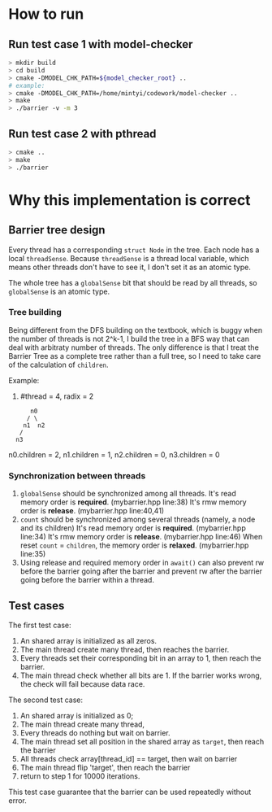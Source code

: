 # How to run
## Run test case 1 with model-checker
```Bash
> mkdir build
> cd build
> cmake -DMODEL_CHK_PATH=${model_checker_root} ..
# example:
> cmake -DMODEL_CHK_PATH=/home/mintyi/codework/model-checker ..
> make
> ./barrier -v -m 3
```
## Run test case 2 with pthread
```Bash
> cmake ..
> make
> ./barrier
```
# Why this implementation is correct
## Barrier tree design
Every thread has a corresponding `struct Node` in the tree. Each node has a local `threadSense`.
Because `threadSense` is a thread local variable, which means other threads don't have to see it,
I don't set it as an atomic type.

The whole tree has a `globalSense` bit that should be read by all threads, so `globalSense` is an atomic type.

### Tree building
Being different from the DFS building on the textbook, which is buggy when the number of threads is not 2^k-1,
I build the tree in a BFS way that can deal with arbitraty number of threads.
The only difference is that I treat the Barrier Tree as a complete tree rather than a full tree, so I need to
take care of the calculation of `children`.

Example:
1. #thread = 4, radix = 2
```
      n0
     / \
    n1  n2
   /
  n3
```
n0.children = 2, n1.children = 1, n2.children = 0, n3.children = 0

### Synchronization between threads
1. `globalSense` should be synchronized among all threads.
    It's read memory order is **required**. (mybarrier.hpp line:38)
    It's rmw memory order is **release**. (mybarrier.hpp line:40,41)
2. `count` should be synchronized among several threads (namely, a node and its children)
    It's read memory order is **required**. (mybarrier.hpp line:34)
    It's rmw memory order is **release**. (mybarrier.hpp line:46)
    When reset `count` = `children`, the memory order is **relaxed**. (mybarrier.hpp line:35)
3. Using release and required memory order in `await()` can also prevent rw before the barrier going after
the barrier and prevent rw after the barrier going before the barrier within a thread.

## Test cases
The first test case:
1. An shared array is initialized as all zeros.
2. The main thread create many thread, then reaches the barrier.
2. Every threads set their corresponding bit in an array to 1, then reach the barrier.
3. The main thread check whether all bits are 1.
If the barrier works wrong, the check will fail because data race.

The second test case:
1. An shared array is initialized as 0;
2. The main thread create many thread,
3. Every threads do nothing but wait on barrier.
4. The main thread set all position in the shared array as `target`, then reach the barrier
5. All threads check array[thread_id] == target, then wait on barrier
6. The main thread flip 'target', then reach the barrier
7. return to step 1 for 10000 iterations.

This test case guarantee that the barrier can be used repeatedly without error.
